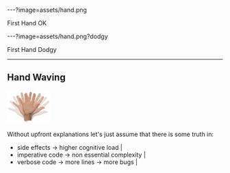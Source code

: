 ---?image=assets/hand.png

First Hand OK

---?image=assets/hand.png?dodgy

First Hand Dodgy

---

## Hand Waving
<img src="assets/hand.png" height="20%" width="20%"/>

Without upfront explanations let's just assume that there is some truth in:

- side effects -> higher cognitive load       |
- imperative code -> non essential complexity |
- verbose code -> more lines -> more bugs     |
